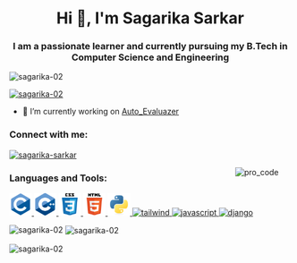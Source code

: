 <h1 align="center">Hi 👋, I'm Sagarika Sarkar</h1>
<h3 align="center">I am a passionate learner and currently pursuing my B.Tech in Computer Science and Engineering</h3>


<p align="left"> <img src="https://komarev.com/ghpvc/?username=sagarika-02&label=Profile%20views&color=0e75b6&style=flat" alt="sagarika-02" /> </p>

<p align="left"> <a href="https://github.com/ryo-ma/github-profile-trophy"><img src="https://github-profile-trophy.vercel.app/?username=sagarika-02" alt="sagarika-02" /></a> </p>


- 🔭 I’m currently working on [Auto_Evaluazer](https://github.com/Ricky2054/Auto_Evaluazer)

<h3 align="left">Connect with me:</h3>
<p align="left">
<a href="https://linkedin.com/in/sagarika-sarkar" target="blank"><img align="center" src="https://raw.githubusercontent.com/rahuldkjain/github-profile-readme-generator/master/src/images/icons/Social/linked-in-alt.svg" alt="sagarika-sarkar" height="30" width="40" /></a>
</p>

<img align="right" width="100" alt="pro_code" src="https://media.tenor.com/QVC1Nmb9TwUAAAAi/coding.gif" >
<h3 align="left">Languages and Tools:</h3>

<p align="left"> <a href="https://www.cprogramming.com/" target="_blank" rel="noreferrer"> <img src="https://raw.githubusercontent.com/devicons/devicon/master/icons/c/c-original.svg" alt="c" width="40" height="40"/> </a> <a href="https://www.w3schools.com/cpp/" target="_blank" rel="noreferrer"> <img src="https://raw.githubusercontent.com/devicons/devicon/master/icons/cplusplus/cplusplus-original.svg" alt="cplusplus" width="40" height="40"/> </a> <a href="https://www.w3schools.com/css/" target="_blank" rel="noreferrer"> <img src="https://raw.githubusercontent.com/devicons/devicon/master/icons/css3/css3-original-wordmark.svg" alt="css3" width="40" height="40"/> </a> <a href="https://www.w3.org/html/" target="_blank" rel="noreferrer"> <img src="https://raw.githubusercontent.com/devicons/devicon/master/icons/html5/html5-original-wordmark.svg" alt="html5" width="40" height="40"/> </a> <a href="https://www.python.org" target="_blank" rel="noreferrer"> <img src="https://raw.githubusercontent.com/devicons/devicon/master/icons/python/python-original.svg" alt="python" width="40" height="40"/> </a> <a href="https://tailwindcss.com/" target="_blank" rel="noreferrer"> <img src="https://www.vectorlogo.zone/logos/tailwindcss/tailwindcss-icon.svg" alt="tailwind" width="40" height="40"/>  <img src="https://upload.wikimedia.org/wikipedia/commons/6/6a/JavaScript-logo.png
" alt="javascript" width="40" height="40"/> <img src="https://www.djangoproject.com/m/img/logos/django-logo-negative.png" alt="django" width="40" height="40"/> </a> </p>

<p><img align="left" src="https://github-readme-stats.vercel.app/api/top-langs?username=sagarika-02&show_icons=true&locale=en&layout=compact" alt="sagarika-02" /></p>

<p>&nbsp;<img align="center" src="https://github-readme-stats.vercel.app/api?username=sagarika-02&show_icons=true&locale=en" alt="sagarika-02" /></p>

<p><img align="center" src="https://github-readme-streak-stats.herokuapp.com/?user=sagarika-02&" alt="sagarika-02" /></p>
